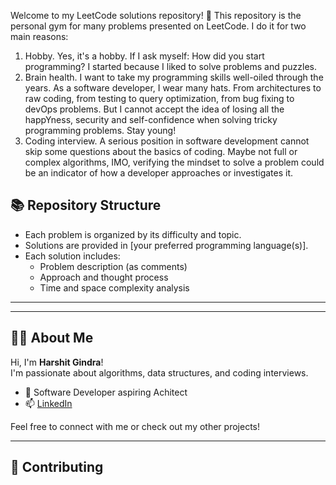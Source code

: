 Welcome to my LeetCode solutions repository! 🚀
This repository is the personal gym for many problems presented on LeetCode. I do it for two main reasons: 
1) Hobby. Yes, it's a hobby. If I ask myself: How did you start programming? I started because I liked to solve problems and puzzles.
2) Brain health. I want to take my programming skills well-oiled through the years. As a software developer, I wear many hats. From architectures to raw coding, from testing to query optimization, from bug fixing to devOps problems. But I cannot accept the idea of losing all the happYness, security and self-confidence when solving tricky programming problems. Stay young!
3) Coding interview. A serious position in software development cannot skip some questions about the basics of coding. Maybe not full or complex algorithms, IMO, verifying the mindset to solve a problem could be an indicator of how a developer approaches or investigates it.

## 📚 Repository Structure

- Each problem is organized by its difficulty and topic.
- Solutions are provided in [your preferred programming language(s)].
- Each solution includes:
  - Problem description (as comments)
  - Approach and thought process
  - Time and space complexity analysis

---


---

## 🧑‍💻 About Me

Hi, I'm **Harshit Gindra**!  
I'm passionate about algorithms, data structures, and coding interviews.  
- 💼 Software Developer aspiring Achitect
- 📫 [LinkedIn](https://www.linkedin.com/in/marcomangia)

Feel free to connect with me or check out my other projects!

---

## 🤝 Contributing
